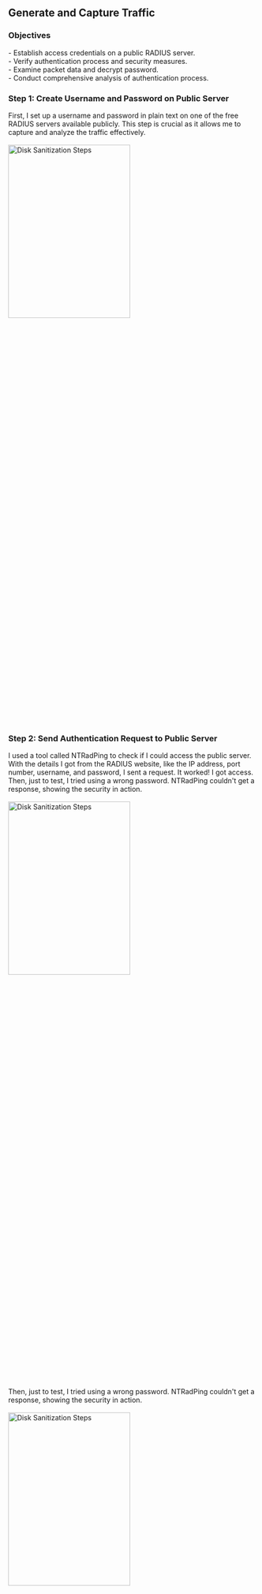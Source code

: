 <h2>Generate and Capture Traffic</h2>

<h3>Objectives</h3>
- Establish access credentials on a public RADIUS server.
<br />
- Verify authentication process and security measures.
<br />
- Examine packet data and decrypt password.
<br />
- Conduct comprehensive analysis of authentication process.

<h3>Step 1: Create Username and Password on Public Server</h3>
First, I set up a username and password in plain text on one of the free RADIUS servers available publicly. This step is crucial as it allows me to capture and analyze the traffic effectively. 
<br />
<br />
<img src="https://github.com/Yagoobz/GenerateAndCaptureTraffic/assets/145611184/4ab263ae-caf6-4d3f-89ba-02dc8a59b0e9" height="30%" width="70%" alt="Disk Sanitization Steps"/>

<h3>Step 2: Send Authentication Request to Public Server</h3>
I used a tool called NTRadPing to check if I could access the public server. With the details I got from the RADIUS website, like the IP address, port number, username, and password, I sent a request. It worked! I got access. Then, just to test, I tried using a wrong password. NTRadPing couldn't get a response, showing the security in action.
<br />
<br />
<img src="https://github.com/Yagoobz/WindowsDefenderFirewall/assets/145611184/87b92962-7af3-437d-b223-ee207ec87040" height="30%" width="70%" alt="Disk Sanitization Steps"/>
<br />
<br />
Then, just to test, I tried using a wrong password. NTRadPing couldn't get a response, showing the security in action.
<br />
<br />
<img src="https://github.com/Yagoobz/WindowsDefenderFirewall/assets/145611184/60495eb8-4e0b-46a3-8137-21e19f44f658" height="30%" width="70%" alt="Disk Sanitization Steps"/>

<h3>Step 3: Investigate Packet and Decrypt Password </h3>
When dealing with RADIUS, it's important to note that it doesn't encrypt all traffic. Upon examining the initial request, we can observe the username I transmitted to the server. However, it's worth mentioning that the password remains concealed, ensuring a level of security.
<br />
<br />
<img src="https://github.com/Yagoobz/WindowsDefenderFirewall/assets/145611184/68e07d7a-dd9d-4e81-98d8-18f5eee70a59" height="30%" width="70%" alt="Disk Sanitization Steps"/>
<br />
<br />
To decrypt the password, I navigated to the Protocols tab within the Preferences section of Wireshark and selected RADIUS. Utilizing the shared "secret" password provided by the NTRadPing application, I entered it into the designated field. Boom! The decrypted password appeared in clear-text, allowing for further analysis.
<br />
<br />
<img src="https://github.com/Yagoobz/WindowsDefenderFirewall/assets/145611184/eacbe87d-6836-4069-ac87-8f6b27e8fa6c" height="30%" width="70%" alt="Disk Sanitization Steps"/>
<br />
<br />
<img src="https://github.com/Yagoobz/WindowsDefenderFirewall/assets/145611184/17f7c351-7279-4821-9384-bf7520bc856c" height="30%" width="70%" alt="Disk Sanitization Steps"/>
<br />
<br />
Alongside the false password, the decrypted credentials were revealed, facilitating a comprehensive analysis of the authentication process.
<br />
<br />
<img src="https://github.com/Yagoobz/WindowsDefenderFirewall/assets/145611184/a15f1a98-9b2b-47f8-935a-d57ef26be834" height="30%" width="70%" alt="Disk Sanitization Steps"/>
